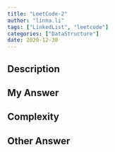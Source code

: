 ```yaml
---
title: "LeetCode-2"
author: "linna.li"
tags: ["LinkedList", "leetcode"]
categories: ["DataStructure"]
date: 2020-12-30
---
```


## Description

## My Answer

## Complexity

## Other Answer